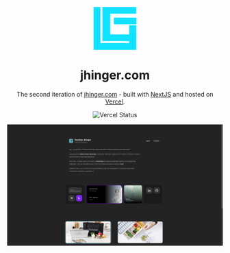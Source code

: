 <div align="center">
  <img alt="Logo" src="/app/icon.svg" width="100" />
</div>
<h1 align="center">
  <strong>jhinger.com</strong>
</h1>
<p align="center">
  The second iteration of <a href="https://jhinger.com" target="_blank">jhinger.com</a> - built with <a href="https://nextjs.org/" target="_blank">NextJS</a> and hosted on <a href="https://vercel.com/" target="_blank">Vercel</a>.
</p>
<p align="center">
  <img src="https://vercelbadge.vercel.app/api/jhinger/website-v2?style=flat-square" alt="Vercel Status" />
</p>

<p align="center">
  <img src="/public/preview.png" alt="Website Preview" />
</p>
